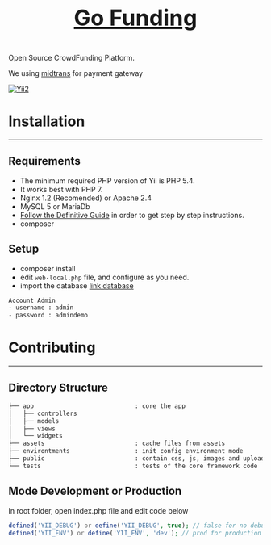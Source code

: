 <p align="center" style="font-size:44px; font-weight: bold">
    <a href="https://gofunding.demo.afsyah.com/" target="_blank">
        Go Funding
    </a>
</p>
Open Source CrowdFunding Platform.

We using [midtrans](https://docs.midtrans.com/en/welcome/index.html) for payment gateway

[![Yii2](https://img.shields.io/badge/Powered_by-Yii_Framework-green.svg?style=flat)](https://www.yiiframework.com/)

# Installation

---

## Requirements

- The minimum required PHP version of Yii is PHP 5.4.
- It works best with PHP 7.
- Nginx 1.2 (Recomended) or Apache 2.4
- MySQL 5 or MariaDb
- [Follow the Definitive Guide](https://www.yiiframework.com/doc-2.0/guide-start-installation.html) in order to get step by step instructions.
- composer

## Setup

- composer install
- edit `web-local.php` file, and configure as you need.
- import the database [link database](https://github.com/gofunding/gofunding.sql.git)

```bash
Account Admin
- username : admin
- password : admindemo
```

# Contributing

---

## Directory Structure

```bash
├── app                            : core the app
│   ├── controllers
│   ├── models
│   ├── views
│   └── widgets
├── assets                         : cache files from assets
├── environtments                  : init config environment mode
├── public                         : contain css, js, images and upload files
└── tests                          : tests of the core framework code
```

## Mode Development or Production

In root folder, open index.php file and edit code below

```php
defined('YII_DEBUG') or define('YII_DEBUG', true); // false for no debug
defined('YII_ENV') or define('YII_ENV', 'dev'); // prod for production
```
